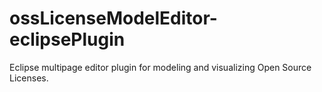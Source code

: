 # ossLicenseModelEditor-eclipsePlugin
Eclipse multipage editor plugin for modeling and visualizing Open Source Licenses.

